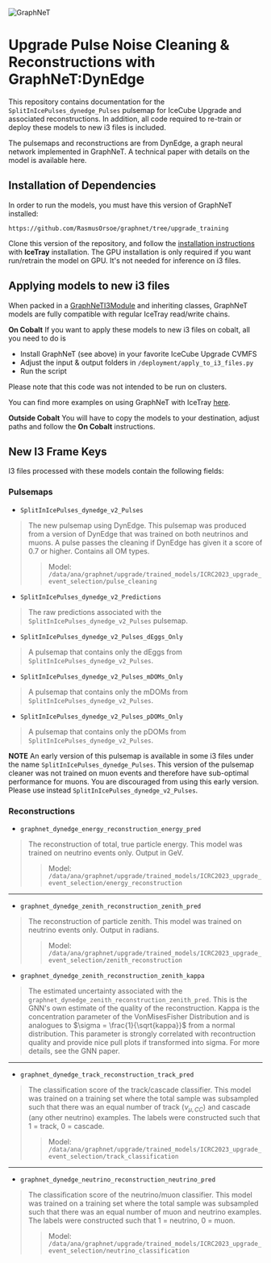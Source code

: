 ![GraphNeT](https://github.com/graphnet-team/graphnet/blob/main/assets/identity/graphnet-logo-and-wordmark.png)

#  Upgrade Pulse Noise Cleaning & Reconstructions with GraphNeT:DynEdge 
This repository contains documentation for the `SplitInIcePulses_dynedge_Pulses` pulsemap for IceCube Upgrade and associated reconstructions. In addition, all code required to re-train or deploy these models to new i3 files is included. 

The pulsemaps and reconstructions are from DynEdge, a graph neural network implemented in GraphNeT. A technical paper with details on the model is available here.

## Installation of Dependencies

 In order to run the models, you must have this version of GraphNeT installed: 
 

    https://github.com/RasmusOrsoe/graphnet/tree/upgrade_training

Clone this version of the repository, and follow the [installation instructions](https://github.com/RasmusOrsoe/graphnet/tree/upgrade_training) with **IceTray** installation. 
The GPU installation is only required if you want run/retrain the model on GPU. It's not needed for inference on i3 files.
  

##  Applying models to new i3 files

  When packed in a [GraphNeTI3Module](https://github.com/graphnet-team/graphnet/blob/e6110080aff504d0e3903d9cee208f28dc09c428/src/graphnet/deployment/i3modules/graphnet_module.py#L29) and inheriting classes, GraphNeT models are fully compatible with regular IceTray read/write chains. 

**On Cobalt**
If you want to apply these models to new i3 files on cobalt, all you need to do is

- Install GraphNeT (see above) in your favorite IceCube Upgrade CVMFS
- Adjust the input & output folders in `/deployment/apply_to_i3_files.py`
- Run the script

Please note that this code was not intended to be run on clusters.

You can find more examples on using GraphNeT with IceTray [here](https://github.com/graphnet-team/graphnet/tree/main/examples/01_icetray).

**Outside Cobalt**
You will have to copy the models to your destination, adjust paths and follow the **On Cobalt** instructions. 

## New I3 Frame Keys
I3 files processed with these models contain the following fields:


### Pulsemaps
 * `SplitInIcePulses_dynedge_v2_Pulses`
>The new pulsemap using DynEdge. This pulsemap was produced from a version of DynEdge that was trained on both neutrinos and muons. A pulse passes the cleaning if DynEdge has given it a score of 0.7 or higher.  Contains all OM types.
>>Model: `/data/ana/graphnet/upgrade/trained_models/ICRC2023_upgrade_event_selection/pulse_cleaning`
- `SplitInIcePulses_dynedge_v2_Predictions`
>The raw predictions associated with the `SplitInIcePulses_dynedge_v2_Pulses` pulsemap.
 * `SplitInIcePulses_dynedge_v2_Pulses_dEggs_Only`
>A pulsemap that contains only the dEggs from `SplitInIcePulses_dynedge_v2_Pulses`.  
 * `SplitInIcePulses_dynedge_v2_Pulses_mDOMs_Only`
>A pulsemap that contains only the mDOMs from `SplitInIcePulses_dynedge_v2_Pulses`.  
 * `SplitInIcePulses_dynedge_v2_Pulses_pDOMs_Only`
>A pulsemap that contains only the pDOMs from `SplitInIcePulses_dynedge_v2_Pulses`.  

**NOTE**
An early version of this pulsemap is available in some i3 files under the name `SplitInIcePulses_dynedge_Pulses`. This version of the pulsemap cleaner was not trained on muon events and therefore have sub-optimal performance for muons. You are discouraged from using this early version. Please use instead `SplitInIcePulses_dynedge_v2_Pulses`.

### Reconstructions
- `graphnet_dynedge_energy_reconstruction_energy_pred`
> The reconstruction of total, true particle energy. This model was trained on neutrino events only. Output in GeV. 
>>Model: `/data/ana/graphnet/upgrade/trained_models/ICRC2023_upgrade_event_selection/energy_reconstruction`
___
- `graphnet_dynedge_zenith_reconstruction_zenith_pred`
> The reconstruction of particle zenith. This model was trained on neutrino events only. Output in radians.
>>Model: `/data/ana/graphnet/upgrade/trained_models/ICRC2023_upgrade_event_selection/zenith_reconstruction`

- `graphnet_dynedge_zenith_reconstruction_zenith_kappa`
>The estimated uncertainty associated with the `graphnet_dynedge_zenith_reconstruction_zenith_pred`. This is the GNN's own estimate of the quality of the reconstruction. Kappa is the concentration parameter of the VonMisesFisher Distribution and is analogues to $\sigma = \frac{1}{\sqrt{kappa}}$ from a normal distribution. This parameter is strongly correlated with recontruction quality and provide nice pull plots if transformed into sigma. For more details, see the GNN paper.
___
- `graphnet_dynedge_track_reconstruction_track_pred`
> The classification score of the track/cascade classifier. This model was trained on a training set where the total sample was subsampled such that there was an equal number of track ($\nu_{\mu,CC}$) and cascade (any other neutrino) examples. The labels were constructed such that 1 = track, 0 = cascade.
>>Model: `/data/ana/graphnet/upgrade/trained_models/ICRC2023_upgrade_event_selection/track_classification`
___
- `graphnet_dynedge_neutrino_reconstruction_neutrino_pred`
> The classification score of the neutrino/muon classifier. This model was trained on a training set where the total sample was subsampled such that there was an equal number of muon and neutrino examples. The labels were constructed such that 1 = neutrino, 0 = muon.
>>Model: `/data/ana/graphnet/upgrade/trained_models/ICRC2023_upgrade_event_selection/neutrino_classification`

  
